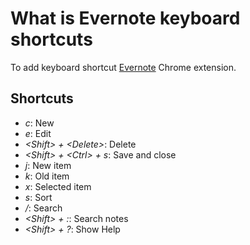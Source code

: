 # What is Evernote keyboard shortcuts
To add keyboard shortcut [Evernote](http://www.evernote.com/) Chrome extension.

## Shortcuts
- *c*: New
- *e*: Edit
- *&lt;Shift&gt; + &lt;Delete&gt;*: Delete
- *&lt;Shift&gt; + &lt;Ctrl&gt; + s*: Save and close
- *j*: New item
- *k*: Old item
- *x*: Selected item
- *s*: Sort
- */*: Search
- *&lt;Shift&gt; + :*: Search notes
- *&lt;Shift&gt; + ?*: Show Help
